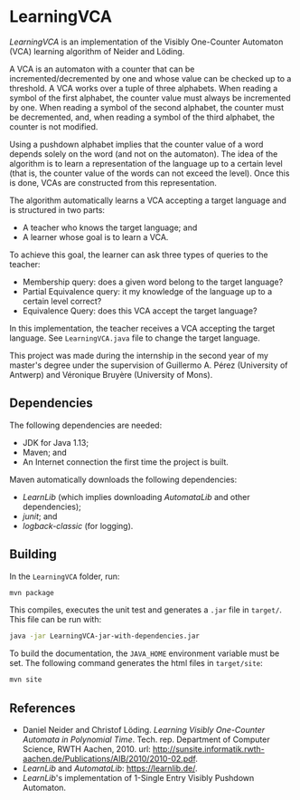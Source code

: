 # LearningVCA

_LearningVCA_ is an implementation of the Visibly One-Counter Automaton (VCA) learning algorithm of Neider and Löding.

A VCA is an automaton with a counter that can be incremented/decremented by one and whose value can be checked up to a threshold.
A VCA works over a tuple of three alphabets. When reading a symbol of the first alphabet, the counter value must always be incremented by one. When reading a symbol of the second alphabet, the counter must be decremented, and, when reading a symbol of the third alphabet, the counter is not modified.

Using a pushdown alphabet implies that the counter value of a word depends solely on the word (and not on the automaton).
The idea of the algorithm is to learn a representation of the language up to a certain level (that is, the counter value of the words can not exceed the level).
Once this is done, VCAs are constructed from this representation.

The algorithm automatically learns a VCA accepting a target language and is structured in two parts:
  - A teacher who knows the target language; and
  - A learner whose goal is to learn a VCA.

To achieve this goal, the learner can ask three types of queries to the teacher:
  - Membership query: does a given word belong to the target language?
  - Partial Equivalence query: it my knowledge of the language up to a certain level correct?
  - Equivalence Query: does this VCA accept the target language?

In this implementation, the teacher receives a VCA accepting the target language.
See `LearningVCA.java` file to change the target language.

This project was made during the internship in the second year of my master's degree under the supervision of Guillermo A. Pérez (University of Antwerp) and Véronique Bruyère (University of Mons).

## Dependencies
The following dependencies are needed:
  - JDK for Java 1.13;
  - Maven; and
  - An Internet connection the first time the project is built.

Maven automatically downloads the following dependencies:
  - _LearnLib_ (which implies downloading _AutomataLib_ and other dependencies);
  - _junit_; and
  - _logback-classic_ (for logging).

## Building
In the `LearningVCA` folder, run:
```bash
mvn package
```

This compiles, executes the unit test and generates a `.jar` file in `target/`. This file can be run with:
```bash
java -jar LearningVCA-jar-with-dependencies.jar
```

To build the documentation, the `JAVA_HOME` environment variable must be set.
The following command generates the html files in `target/site`:
```bash
mvn site
```

## References
  - Daniel Neider and Christof Löding. _Learning Visibly One-Counter Automata in Polynomial Time_. Tech. rep. Department of Computer Science, RWTH Aachen, 2010. url: http://sunsite.informatik.rwth-aachen.de/Publications/AIB/2010/2010-02.pdf.
  - _LearnLib_ and _AutomataLib_: https://learnlib.de/.
  - _LearnLib_'s implementation of 1-Single Entry Visibly Pushdown Automaton.